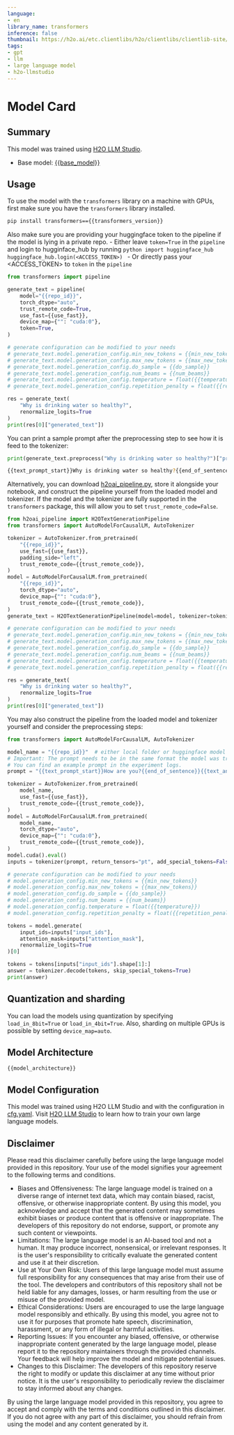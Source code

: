 ```yaml
---
language:
- en
library_name: transformers
inference: false
thumbnail: https://h2o.ai/etc.clientlibs/h2o/clientlibs/clientlib-site/resources/images/favicon.ico
tags:
- gpt
- llm
- large language model
- h2o-llmstudio
---
```

# Model Card
## Summary

This model was trained using [H2O LLM Studio](https://github.com/h2oai/h2o-llmstudio).
- Base model: [{{base_model}}](https://huggingface.co/{{base_model}})


## Usage

To use the model with the `transformers` library on a machine with GPUs, first make sure you have the `transformers` library installed.

```bash
pip install transformers=={{transformers_version}}
```

Also make sure you are providing your huggingface token to the pipeline if the model is lying in a private repo.
    - Either leave `token=True` in the `pipeline` and login to hugginface_hub by running
        ```python
        import huggingface_hub
        huggingface_hub.login(<ACCESS_TOKEN>)
        ```
    - Or directly pass your <ACCESS_TOKEN> to `token` in the `pipeline`

```python
from transformers import pipeline

generate_text = pipeline(
    model="{{repo_id}}",
    torch_dtype="auto",
    trust_remote_code=True,
    use_fast={{use_fast}},
    device_map={"": "cuda:0"},
    token=True,
)

# generate configuration can be modified to your needs
# generate_text.model.generation_config.min_new_tokens = {{min_new_tokens}}
# generate_text.model.generation_config.max_new_tokens = {{max_new_tokens}}
# generate_text.model.generation_config.do_sample = {{do_sample}}
# generate_text.model.generation_config.num_beams = {{num_beams}}
# generate_text.model.generation_config.temperature = float({{temperature}})
# generate_text.model.generation_config.repetition_penalty = float({{repetition_penalty}})

res = generate_text(
    "Why is drinking water so healthy?",
    renormalize_logits=True
)
print(res[0]["generated_text"])
```

You can print a sample prompt after the preprocessing step to see how it is feed to the tokenizer:

```python
print(generate_text.preprocess("Why is drinking water so healthy?")["prompt_text"])
```

```bash
{{text_prompt_start}}Why is drinking water so healthy?{{end_of_sentence}}{{text_answer_separator}}
```

Alternatively, you can download [h2oai_pipeline.py](h2oai_pipeline.py), store it alongside your notebook, and construct the pipeline yourself from the loaded model and tokenizer. If the model and the tokenizer are fully supported in the `transformers` package, this will allow you to set `trust_remote_code=False`.

```python
from h2oai_pipeline import H2OTextGenerationPipeline
from transformers import AutoModelForCausalLM, AutoTokenizer

tokenizer = AutoTokenizer.from_pretrained(
    "{{repo_id}}",
    use_fast={{use_fast}},
    padding_side="left",
    trust_remote_code={{trust_remote_code}},
)
model = AutoModelForCausalLM.from_pretrained(
    "{{repo_id}}",
    torch_dtype="auto",
    device_map={"": "cuda:0"},
    trust_remote_code={{trust_remote_code}},
)
generate_text = H2OTextGenerationPipeline(model=model, tokenizer=tokenizer)

# generate configuration can be modified to your needs
# generate_text.model.generation_config.min_new_tokens = {{min_new_tokens}}
# generate_text.model.generation_config.max_new_tokens = {{max_new_tokens}}
# generate_text.model.generation_config.do_sample = {{do_sample}}
# generate_text.model.generation_config.num_beams = {{num_beams}}
# generate_text.model.generation_config.temperature = float({{temperature}})
# generate_text.model.generation_config.repetition_penalty = float({{repetition_penalty}})

res = generate_text(
    "Why is drinking water so healthy?",
    renormalize_logits=True
)
print(res[0]["generated_text"])
```


You may also construct the pipeline from the loaded model and tokenizer yourself and consider the preprocessing steps:

```python
from transformers import AutoModelForCausalLM, AutoTokenizer

model_name = "{{repo_id}}"  # either local folder or huggingface model name
# Important: The prompt needs to be in the same format the model was trained with.
# You can find an example prompt in the experiment logs.
prompt = "{{text_prompt_start}}How are you?{{end_of_sentence}}{{text_answer_separator}}"

tokenizer = AutoTokenizer.from_pretrained(
    model_name,
    use_fast={{use_fast}},
    trust_remote_code={{trust_remote_code}},
)
model = AutoModelForCausalLM.from_pretrained(
    model_name,
    torch_dtype="auto",
    device_map={"": "cuda:0"},
    trust_remote_code={{trust_remote_code}},
)
model.cuda().eval()
inputs = tokenizer(prompt, return_tensors="pt", add_special_tokens=False).to("cuda")

# generate configuration can be modified to your needs
# model.generation_config.min_new_tokens = {{min_new_tokens}}
# model.generation_config.max_new_tokens = {{max_new_tokens}}
# model.generation_config.do_sample = {{do_sample}}
# model.generation_config.num_beams = {{num_beams}}
# model.generation_config.temperature = float({{temperature}})
# model.generation_config.repetition_penalty = float({{repetition_penalty}})

tokens = model.generate(
    input_ids=inputs["input_ids"],
    attention_mask=inputs["attention_mask"],
    renormalize_logits=True
)[0]

tokens = tokens[inputs["input_ids"].shape[1]:]
answer = tokenizer.decode(tokens, skip_special_tokens=True)
print(answer)
```

## Quantization and sharding

You can load the models using quantization by specifying ```load_in_8bit=True``` or ```load_in_4bit=True```. Also, sharding on multiple GPUs is possible by setting ```device_map=auto```.

## Model Architecture

```
{{model_architecture}}
```

## Model Configuration

This model was trained using H2O LLM Studio and with the configuration in [cfg.yaml](cfg.yaml). Visit [H2O LLM Studio](https://github.com/h2oai/h2o-llmstudio) to learn how to train your own large language models.


## Disclaimer

Please read this disclaimer carefully before using the large language model provided in this repository. Your use of the model signifies your agreement to the following terms and conditions.

- Biases and Offensiveness: The large language model is trained on a diverse range of internet text data, which may contain biased, racist, offensive, or otherwise inappropriate content. By using this model, you acknowledge and accept that the generated content may sometimes exhibit biases or produce content that is offensive or inappropriate. The developers of this repository do not endorse, support, or promote any such content or viewpoints.
- Limitations: The large language model is an AI-based tool and not a human. It may produce incorrect, nonsensical, or irrelevant responses. It is the user's responsibility to critically evaluate the generated content and use it at their discretion.
- Use at Your Own Risk: Users of this large language model must assume full responsibility for any consequences that may arise from their use of the tool. The developers and contributors of this repository shall not be held liable for any damages, losses, or harm resulting from the use or misuse of the provided model.
- Ethical Considerations: Users are encouraged to use the large language model responsibly and ethically. By using this model, you agree not to use it for purposes that promote hate speech, discrimination, harassment, or any form of illegal or harmful activities.
- Reporting Issues: If you encounter any biased, offensive, or otherwise inappropriate content generated by the large language model, please report it to the repository maintainers through the provided channels. Your feedback will help improve the model and mitigate potential issues.
- Changes to this Disclaimer: The developers of this repository reserve the right to modify or update this disclaimer at any time without prior notice. It is the user's responsibility to periodically review the disclaimer to stay informed about any changes.

By using the large language model provided in this repository, you agree to accept and comply with the terms and conditions outlined in this disclaimer. If you do not agree with any part of this disclaimer, you should refrain from using the model and any content generated by it.

